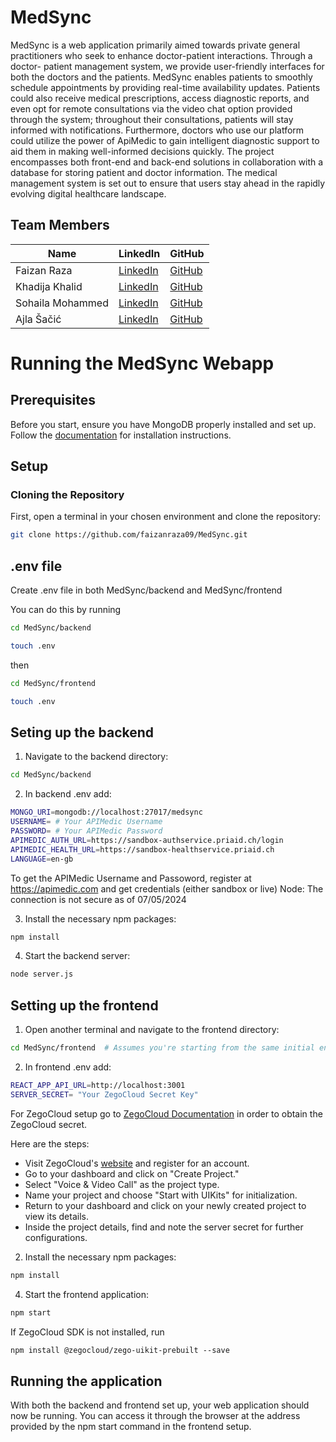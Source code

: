 # MedSync

MedSync is a web application primarily aimed towards private general
practitioners who seek to enhance doctor-patient interactions. Through a doctor-
patient management system, we provide user-friendly interfaces for both the
doctors and the patients. MedSync enables patients to smoothly schedule
appointments by providing real-time availability updates. Patients could also
receive medical prescriptions, access diagnostic reports, and even opt for remote
consultations via the video chat option provided through the system; throughout
their consultations, patients will stay informed with notifications. Furthermore,
doctors who use our platform could utilize the power of ApiMedic to gain intelligent
diagnostic support to aid them in making well-informed decisions quickly. The
project encompasses both front-end and back-end solutions in collaboration with
a database for storing patient and doctor information. The medical management
system is set out to ensure that users stay ahead in the rapidly evolving digital
healthcare landscape.

## Team Members

| Name              | LinkedIn                                | GitHub                                 |
|-------------------|-----------------------------------------|----------------------------------------|
| Faizan Raza       | [LinkedIn](https://www.linkedin.com/in/faizanraza09/) | [GitHub](https://github.com/faizanraza09)       |
| Khadija Khalid    | [LinkedIn](https://www.linkedin.com/in/khadija-khalid-117873264/) | [GitHub](https://github.com/khadija24268)       |
| Sohaila Mohammed  | [LinkedIn](https://www.linkedin.com/in/sohaila-m-9364492b4/) | [GitHub](https://github.com/Sohila-Mohammed)       |
| Ajla Šačić        | [LinkedIn](https://www.linkedin.com/in/ajla-sacic-706749249/) | [GitHub](https://github.com/aylasacic)       |


# Running the MedSync Webapp

## Prerequisites
Before you start, ensure you have MongoDB properly installed and set up. Follow the [documentation](https://www.mongodb.com/docs/manual/installation/) for installation instructions.

## Setup

### Cloning the Repository
First, open a terminal in your chosen environment and clone the repository:

```bash
git clone https://github.com/faizanraza09/MedSync.git
```

## .env file
Create .env file in both MedSync/backend and MedSync/frontend

You can do this by running
```bash
cd MedSync/backend

touch .env
```

then

```bash
cd MedSync/frontend

touch .env
```

## Seting up the backend

1. Navigate to the backend directory:
```bash
cd MedSync/backend
```

2. In backend .env add:
```bash
MONGO_URI=mongodb://localhost:27017/medsync
USERNAME= # Your APIMedic Username
PASSWORD= # Your APIMedic Password
APIMEDIC_AUTH_URL=https://sandbox-authservice.priaid.ch/login
APIMEDIC_HEALTH_URL=https://sandbox-healthservice.priaid.ch
LANGUAGE=en-gb
```
To get the APIMedic Username and Passoword, register at https://apimedic.com and get credentials (either sandbox or live)
Node: The connection is not secure as of 07/05/2024

3. Install the necessary npm packages:
```bash
npm install
```
4. Start the backend server:
```bash
node server.js

```
## Setting up the frontend

1. Open another terminal and navigate to the frontend directory:

```bash
cd MedSync/frontend  # Assumes you're starting from the same initial environment
```

2. In frontend .env add:
```bash
REACT_APP_API_URL=http://localhost:3001
SERVER_SECRET= "Your ZegoCloud Secret Key"
```
For ZegoCloud setup go to [ZegoCloud Documentation](https://www.zegocloud.com/docs/) in order to obtain the ZegoCloud secret. 

Here are the steps: <ul>
<li> Visit ZegoCloud's <a href = "https://www.zegocloud.com">website</a> and register for an account. </li>
<li> Go to your dashboard and click on "Create Project."</li>
<li> Select "Voice & Video Call" as the project type.</li>
<li> Name your project and choose "Start with UIKits" for initialization.</li>
<li> Return to your dashboard and click on your newly created project to view its details.</li>
<li> Inside the project details, find and note the server secret for further configurations. </li>
</ul>

2. Install the necessary npm packages:
```bash
npm install
```

4. Start the frontend application:
```bash
npm start
```

If ZegoCloud SDK is not installed, run

```bash
npm install @zegocloud/zego-uikit-prebuilt --save
```

## Running the application
With both the backend and frontend set up, your web application should now be running. You can access it through the browser at the address provided by the npm start command in the frontend setup.








